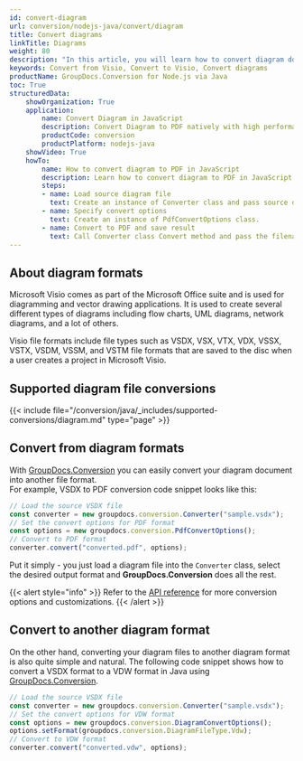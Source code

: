 ```yaml
---
id: convert-diagram
url: conversion/nodejs-java/convert/diagram
title: Convert diagrams
linkTitle: Diagrams
weight: 80
description: "In this article, you will learn how to convert diagram documents to other formats or another diagram format with GroupDocs.Conversion for Node.js via Java."
keywords: Convert from Visio, Convert to Visio, Convert diagrams
productName: GroupDocs.Conversion for Node.js via Java
toc: True
structuredData:
    showOrganization: True
    application:    
        name: Convert Diagram in JavaScript    
        description: Convert Diagram to PDF natively with high performance using Node.js and GroupDocs.Conversion for Node.js via Java APIs
        productCode: conversion
        productPlatform: nodejs-java 
    showVideo: True
    howTo:
        name: How to convert diagram to PDF in JavaScript 
        description: Learn how to convert diagram to PDF in JavaScript step by step
        steps:
        - name: Load source diagram file 
          text: Create an instance of Converter class and pass source diagram file path as a constructor parameter. You may specify absolute or relative file paths as per your requirements. 
        - name: Specify convert options 
          text: Create an instance of PdfConvertOptions class.
        - name: Convert to PDF and save result 
          text: Call Converter class Convert method and pass the filename for the converted PDF file and the PdfConvertOptions object from the previous step as parameters.
---
```


## About diagram formats

Microsoft Visio comes as part of the Microsoft Office suite and is used for diagramming and vector drawing applications. It is used to create several different types of diagrams including flow charts, UML diagrams, network diagrams, and a lot of others.

Visio file formats include file types such as VSDX, VSX, VTX, VDX, VSSX, VSTX, VSDM, VSSM, and VSTM file formats that are saved to the disc when a user creates a project in Microsoft Visio.

## Supported diagram file conversions

{{< include file="/conversion/java/_includes/supported-conversions/diagram.md" type="page" >}}

## Convert from diagram formats

With [GroupDocs.Conversion](https://products.groupdocs.com/conversion/nodejs-java) you can easily convert your diagram document into another file format.  
For example, VSDX to PDF conversion code snippet looks like this:

```js
// Load the source VSDX file
const converter = new groupdocs.conversion.Converter("sample.vsdx");
// Set the convert options for PDF format
const options = new groupdocs.conversion.PdfConvertOptions();
// Convert to PDF format
converter.convert("converted.pdf", options);
```

Put it simply - you just load a diagram file into the `Converter` class, select the desired output format and **GroupDocs.Conversion** does all the rest.  

{{< alert style="info" >}}
Refer to the [API reference](https://reference.groupdocs.com/conversion/nodejs-java/groupdocs.conversion.options.convert) for more conversion options and customizations.
{{< /alert >}}

## Convert to another diagram format

On the other hand, converting your diagram files to another diagram format is also quite simple and natural.
The following code snippet shows how to convert a VSDX format to a VDW format in Java using [GroupDocs.Conversion](https://products.groupdocs.com/conversion/nodejs-java).

```js
// Load the source VSDX file
const converter = new groupdocs.conversion.Converter("sample.vsdx");
// Set the convert options for VDW format
const options = new groupdocs.conversion.DiagramConvertOptions();
options.setFormat(groupdocs.conversion.DiagramFileType.Vdw);
// Convert to VDW format
converter.convert("converted.vdw", options);
```
